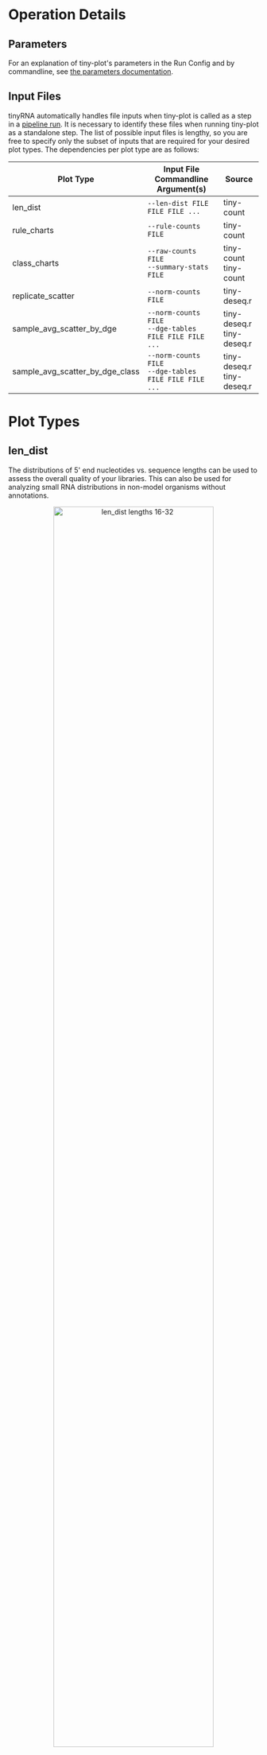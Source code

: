 # Operation Details

## Parameters
For an explanation of tiny-plot's parameters in the Run Config and by commandline, see [the parameters documentation](Parameters.md#tiny-plot).

## Input Files
tinyRNA automatically handles file inputs when tiny-plot is called as a step in a [pipeline run](Pipeline.md). It is necessary to identify these files when running tiny-plot as a standalone step. The list of possible input files is lengthy, so you are free to specify only the subset of inputs that are required for your desired plot types. The dependencies per plot type are as follows:

| Plot Type                       | Input File Commandline Argument(s)                         | Source                        |
|---------------------------------|------------------------------------------------------------|-------------------------------|
| len_dist                        | `--len-dist FILE FILE FILE ...`                            | tiny-count                    |
| rule_charts                     | `--rule-counts FILE`                                       | tiny-count                    |
| class_charts                    | `--raw-counts FILE`</br>`--summary-stats FILE`             | tiny-count</br>tiny-count     |
| replicate_scatter               | `--norm-counts FILE`                                       | tiny-deseq.r                  |
| sample_avg_scatter_by_dge       | `--norm-counts FILE`</br>`--dge-tables FILE FILE FILE ...` | tiny-deseq.r</br>tiny-deseq.r |
| sample_avg_scatter_by_dge_class | `--norm-counts FILE`</br>`--dge-tables FILE FILE FILE ...` | tiny-deseq.r</br>tiny-deseq.r |

# Plot Types

## len_dist
The distributions of 5' end nucleotides vs. sequence lengths can be used to assess the overall quality of your libraries. This can also be used for analyzing small RNA distributions in non-model organisms without annotations.

<p float="left" align="center">
    <img src="../images/plots/len_dist.jpg" width="80%" alt="len_dist lengths 16-32"/>
</p>



#### Subtypes
Two plots are produced for each replicate:
- Distribution of _Mapped Reads_, which are counted for every alignment reported in tiny-count's input SAM files
- Distribution of _Assigned Reads_, which are counted at each alignment where at least one overlapping feature passed selection and was assigned a portion of the sequence's original counts

#### Length Bounds
Lengths are plotted over a continuous range, even if an intermediate length was not observed, and the bounds of this range can be assigned automatically or manually. Manual lengths can be assigned using [plot_len_dist_min and plot_len_dist_max](Parameters.md#bounds-for-lendist-charts).

When tiny-plot is called as a step in a pipeline run, min and max bounds are determined independently in the following order of priority:
1. Manual assignment in the Run Config
2. From the corresponding _optional_ entries for fastp (`length_required` and `length_limit`) in the Run Config
3. Automatic assignment from the data. Bounds are determined by considering the min/max lengths across all libraries such that all plots have the same bounds. This determination is performed separately for each plot subtype.

When tiny-plot is called as a standalone step, orders 1 and 3 are used. Manual assignment is performed via the equivalent commandline arguments in order 1.

#### Non-Nucleotide Bases
Placeholder bases, e.g. N, will be reported if they are encountered at the 5' end. Otherwise only the 4 standard bases are reported.



## rule_charts
Counts are assigned only to the features that meet selection criteria at each alignment locus. It is useful to see how each selection rule contributed to the overall assignment of counts. The rule_charts plot type shows the percentage of _mapped reads_ that each rule contributed to the total _assigned reads_.

<p float="left" align="center">
    <img src="../images/plots/rule_chart.jpg" width="80%" alt="rule_chart with 11 rules"/>
</p>

#### Rule Number
Rules are referred to by their row number in the Features Sheet and the first non-header row is considered rule 0. Rule **N** represents the percentage of mapped reads that were unassigned. Sources of unassigned reads include:
- A lack of features passing selection at alignment loci
- Alignments which do not overlap with any features

#### Rule Chart Styles
Percentage label darkness and bar colors reflect the magnitude of the rule's contribution. Magnitude is always considered on a 0-100% scale, rather than scaling down to the chart's view limits. These styles cannot be changed using a plot stylesheet.



## class_charts
Features can have multiple classes associated with them, so it is useful to see the proportions of counts by class. The class_charts plot type shows the percentage of _mapped_ reads that were assigned to features by class. Each feature's associated classes are determined by the rules that it matched during Stage 1 selection, and is therefore determined by its GFF annotations.

<p float="left" align="center">
    <img src="../images/plots/class_chart.jpg" width="80%" alt="class_chart with 8 classes"/>
</p>

#### Class \_UNASSIGNED_
This category represents the percentage of mapped reads that weren't assigned to any features. Sources of unassigned reads include:
- A lack of features passing selection at alignment loci
- Alignments which do not overlap with any features

You can customize this label using the [unassigned class parameter.](Parameters.md#labels-for-class-related-plots)

#### Class \_UNKNOWN_
This category represents the percentage of mapped reads that matched rules which did not have a specified `Classify as...` value. You can customize this label using the [unknown class parameter.](Parameters.md#labels-for-class-related-plots)

#### Class Chart Styles
Proportions in rule_charts and class_charts are plotted using the same function. Styles are the same between the two. See [rule chart styles](#rule-chart-styles) for more info.



## replicate_scatter
Feature count comparisons between replicates can be used to assess the overall quality of your libraries. The replicate_scatter plot type shows these comparisons using DESeq2's normalized counts on Log<sub>2</sub> scale axes. A plot is produced for all replicate combinations in each sample group.

<p float="left" align="center">
    <img src="../images/plots/replicate_scatter.jpg" width="80%" alt="replicate_scatter"/>
</p>




## sample_avg_scatter_by_dge
Differential gene expression between sample groups can be visualized with this plot type. Normalized feature counts from DESeq2 are averaged across replicates for each sample and plotted on Log<sub>2</sub> scale axes. Features with significant expression levels will have their counts plotted with red points.

<p float="left" align="center">
    <img src="../images/plots/scatter_dge.jpg" width="80%" alt="sample_avg_scatter_by_dge"/>
</p>

#### P value Threshold
The P value cutoff [can be changed](Parameters.md#p-value) (default: 0.05).

#### Control Conditions
The control condition is plotted on the x-axis, but it must be specified in your Samples Sheet prior to running an end-to-end or `tiny recount` analysis. If using `tiny replot`, is not possible to change a no-control experiment to a control experiment and have these changes reflected in these plots. This is because tiny-deseq.r must be aware of the control condition in order to perform the proper directional comparisons.

#### View Limits
Both the lower and upper bound of the plot's axes [can be set manually](Parameters.md#bounds-for-lendist-charts). Unspecified bounds are automatically calculated to fit the data.



## sample_avg_scatter_by_dge_class
The previous plot type can be extended to group and color differentially expressed features by class. Classes are sorted by abundance before plotting to maximize representation. You can also filter the classes displayed using [plot_class_scatter_filter](Parameters.md#filtering-classes-in-dge-class-scatter-plots)

<p float="left" align="center">
    <img src="../images/plots/scatter_dge_class.jpg" width="100%" alt="sample_avg_scatter_by_dge_class"/>
</p>

>**Tip**: if you find that two groups of interest share proximity and are too similar in color, you can change the group's color with a modified Plot Stylesheet. The groups will be colored in the same order they are listed in the legend (not including P value outgroup), e.g. changing the color of the ERGO group means changing the 5th color in the `axes.prop_cycle` color cycler. See the [config file documentation](Configuration.md#plot-stylesheet-details) for more info about the Plot Stylesheet.